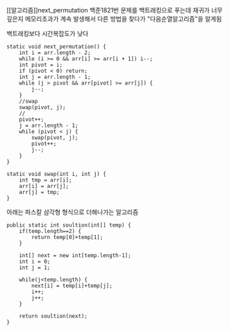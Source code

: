 [[알고리즘]]next_permutation
백준1821번 문제를 백트래킹으로 푸는데 재귀가 너무 깊은지 메모리초과가 계속 발생해서 다른 방법을 찾다가 "다음순열알고리즘"을 알게됨

백트래킹보다 시간복잡도가 낮다

```
static void next_permutation() {
    int i = arr.length - 2;
    while (i >= 0 && arr[i] >= arr[i + 1]) i--;
    int pivot = i;
    if (pivot < 0) return;
    int j = arr.length - 1;
    while (j > pivot && arr[pivot] >= arr[j]) {
        j--;
    }
    //swap
    swap(pivot, j);
    //
    pivot++;
    j = arr.length - 1;
    while (pivot < j) {
        swap(pivot, j);
        pivot++;
        j--;
    }
}

static void swap(int i, int j) {
    int tmp = arr[i];
    arr[i] = arr[j];
    arr[j] = tmp;
}
```
아래는 파스칼 삼각형 형식으로 더해나가는 알고리즘

```
public static int soultion(int[] temp) {
    if(temp.length==2) {     
        return temp[0]+temp[1];
    }

    int[] next = new int[temp.length-1];
    int i = 0;
    int j = 1;

    while(j<temp.length) {
        next[i] = temp[i]+temp[j];
        i++;
        j++;
    }

    return soultion(next);
}
```
